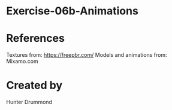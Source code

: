 # Exercise-06b-Animations

# References

Textures from: https://freepbr.com/
Models and animations from: Mixamo.com

# Created by 
Hunter Drummond

